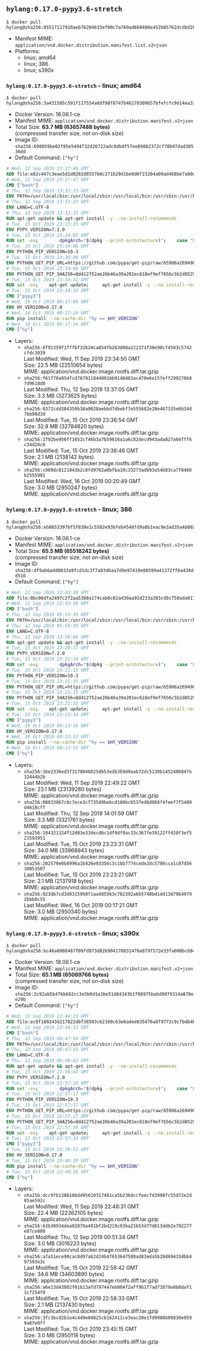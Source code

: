 ## `hylang:0.17.0-pypy3.6-stretch`

```console
$ docker pull hylang@sha256:85517117910aeb76204633ef00c7a769ad660488e452b85762dcdbd28e2f7f78
```

-	Manifest MIME: `application/vnd.docker.distribution.manifest.list.v2+json`
-	Platforms:
	-	linux; amd64
	-	linux; 386
	-	linux; s390x

### `hylang:0.17.0-pypy3.6-stretch` - linux; amd64

```console
$ docker pull hylang@sha256:3a431505c591f117554a8df98f8747b46170309657bfefcfc9d14ea33c4b83aa
```

-	Docker Version: 18.06.1-ce
-	Manifest MIME: `application/vnd.docker.distribution.manifest.v2+json`
-	Total Size: **63.7 MB (63657488 bytes)**  
	(compressed transfer size, not on-disk size)
-	Image ID: `sha256:698059be02f85e5494f32d26722adc8dbdf57ee89882372cf78b97dad38536dd`
-	Default Command: `["hy"]`

```dockerfile
# Wed, 11 Sep 2019 23:27:46 GMT
ADD file:e82c447c3eae5d1d0282d8557b0c271b29d1be0d0f23204a09ad468be7a80d8c in / 
# Wed, 11 Sep 2019 23:27:47 GMT
CMD ["bash"]
# Thu, 12 Sep 2019 13:32:23 GMT
ENV PATH=/usr/local/bin:/usr/local/sbin:/usr/local/bin:/usr/sbin:/usr/bin:/sbin:/bin
# Thu, 12 Sep 2019 13:32:23 GMT
ENV LANG=C.UTF-8
# Thu, 12 Sep 2019 13:32:33 GMT
RUN apt-get update && apt-get install -y --no-install-recommends 		ca-certificates 		libexpat1 		libffi6 		libgdbm3 		libsqlite3-0 	&& rm -rf /var/lib/apt/lists/*
# Tue, 15 Oct 2019 23:33:35 GMT
ENV PYPY_VERSION=7.2.0
# Tue, 15 Oct 2019 23:34:05 GMT
RUN set -ex; 		dpkgArch="$(dpkg --print-architecture)"; 	case "${dpkgArch##*-}" in 		amd64) pypyArch='linux64'; sha256='aa128e555ad0fe5c4c15104ae0903052bd232b6e3a73f5fe023d27b8fd0d6089' ;; 		arm64) pypyArch='aarch64'; sha256='f82dc9dc6c692417ee9727f23beae75364a5757ebdc657a2a1d0010ac3ad17ab' ;; 		i386) pypyArch='linux32'; sha256='45e99de197cb3e974cfc8d45e0076ad2066852e61e56b3eafd1237efafd2c43e' ;; 		ppc64el) pypyArch='ppc64le'; sha256='6aef73a3b68e9a6c062cadd83d3db16790960cf97401ca6f2aad2195e9b05c35' ;; 		s390x) pypyArch='s390x'; sha256='a11da8118064db102d159e9221319c428b298c4a87f26166fd6ae94be8d6ae0d' ;; 		*) echo >&2 "error: current architecture ($dpkgArch) does not have a corresponding PyPy $PYPY_VERSION binary release"; exit 1 ;; 	esac; 		savedAptMark="$(apt-mark showmanual)"; 	apt-get update; 	apt-get install -y --no-install-recommends 		bzip2 		wget 		libncurses5 	; 		wget -O pypy.tar.bz2 "https://bitbucket.org/pypy/pypy/downloads/pypy3.6-v${PYPY_VERSION}-${pypyArch}.tar.bz2" --progress=dot:giga; 	echo "$sha256 *pypy.tar.bz2" | sha256sum -c; 	tar -xjC /usr/local --strip-components=1 -f pypy.tar.bz2; 	find /usr/local/lib-python -depth -type d -a \( -name test -o -name tests \) -exec rm -rf '{}' +; 	rm pypy.tar.bz2; 		pypy3 --version; 		if [ -f /usr/local/lib_pypy/_ssl_build.py ]; then 		apt-get install -y --no-install-recommends gcc libc6-dev libssl-dev; 		cd /usr/local/lib_pypy; 		pypy3 _ssl_build.py; 	fi; 		apt-mark auto '.*' > /dev/null; 	[ -z "$savedAptMark" ] || apt-mark manual $savedAptMark > /dev/null; 	find /usr/local -type f -executable -exec ldd '{}' ';' 		| awk '/=>/ { print $(NF-1) }' 		| sort -u 		| xargs -r dpkg-query --search 		| cut -d: -f1 		| sort -u 		| xargs -r apt-mark manual 	; 	apt-get purge -y --auto-remove -o APT::AutoRemove::RecommendsImportant=false; 	rm -rf /var/lib/apt/lists/*; 	pypy3 --version; 	find /usr/local -depth 		\( 			\( -type d -a \( -name test -o -name tests \) \) 			-o 			\( -type f -a \( -name '*.pyc' -o -name '*.pyo' \) \) 		\) -exec rm -rf '{}' +
# Tue, 15 Oct 2019 23:34:06 GMT
ENV PYTHON_PIP_VERSION=19.3
# Tue, 15 Oct 2019 23:34:06 GMT
ENV PYTHON_GET_PIP_URL=https://github.com/pypa/get-pip/raw/65986a26949050d26e6ec98915da4aade8d8679d/get-pip.py
# Tue, 15 Oct 2019 23:34:06 GMT
ENV PYTHON_GET_PIP_SHA256=8d412752ae26b46a39a201ec618ef9ef7656c5b2d8529cdcbe60cd70dc94f40c
# Tue, 15 Oct 2019 23:34:31 GMT
RUN set -ex; 	apt-get update; 	apt-get install -y --no-install-recommends 		wget 	; 	rm -rf /var/lib/apt/lists/*; 		wget -O get-pip.py "$PYTHON_GET_PIP_URL"; 	echo "$PYTHON_GET_PIP_SHA256 *get-pip.py" | sha256sum --check --strict -; 		pypy3 get-pip.py 		--disable-pip-version-check 		--no-cache-dir 		"pip==$PYTHON_PIP_VERSION" 	; 	apt-get purge -y --auto-remove wget; 	pip --version; 		find /usr/local -depth 		\( 			\( -type d -a \( -name test -o -name tests \) \) 			-o 			\( -type f -a \( -name '*.pyc' -o -name '*.pyo' \) \) 		\) -exec rm -rf '{}' +; 	rm -f get-pip.py
# Tue, 15 Oct 2019 23:34:32 GMT
CMD ["pypy3"]
# Wed, 16 Oct 2019 00:17:09 GMT
ENV HY_VERSION=0.17.0
# Wed, 16 Oct 2019 00:17:24 GMT
RUN pip install --no-cache-dir "hy == $HY_VERSION"
# Wed, 16 Oct 2019 00:17:24 GMT
CMD ["hy"]
```

-	Layers:
	-	`sha256:8f91359f1fffbf32b24ca854fb263d88a222371f38e90cf4583c5742cfdc3039`  
		Last Modified: Wed, 11 Sep 2019 23:34:50 GMT  
		Size: 22.5 MB (22510654 bytes)  
		MIME: application/vnd.docker.image.rootfs.diff.tar.gzip
	-	`sha256:f61f70a954fcd7679118440916b9140483ac470e6e15feff299278b87d9618d8`  
		Last Modified: Thu, 12 Sep 2019 13:37:05 GMT  
		Size: 3.3 MB (3273625 bytes)  
		MIME: application/vnd.docker.image.rootfs.diff.tar.gzip
	-	`sha256:0372cdd384359b38a0028aebbd7dbebf7e555682e20e467335e6b34d7bb98d3d`  
		Last Modified: Tue, 15 Oct 2019 23:36:54 GMT  
		Size: 32.8 MB (32784820 bytes)  
		MIME: application/vnd.docker.image.rootfs.diff.tar.gzip
	-	`sha256:2792be956ff1652cf46b3a7b59816a1a6c82decd943ada027a04fff6c34d28c6`  
		Last Modified: Tue, 15 Oct 2019 23:36:46 GMT  
		Size: 2.1 MB (2138142 bytes)  
		MIME: application/vnd.docker.image.rootfs.diff.tar.gzip
	-	`sha256:c989dc8121843b2c8fd9762a0bfba10c33273adb93a54b83ca7f8466b2555901`  
		Last Modified: Wed, 16 Oct 2019 00:20:49 GMT  
		Size: 3.0 MB (2950247 bytes)  
		MIME: application/vnd.docker.image.rootfs.diff.tar.gzip

### `hylang:0.17.0-pypy3.6-stretch` - linux; 386

```console
$ docker pull hylang@sha256:eb0653397bf5f830e1c5502e93bfeb4548fd9a0b1eac9e3ad35a4b0029506f4c
```

-	Docker Version: 18.06.1-ce
-	Manifest MIME: `application/vnd.docker.distribution.manifest.v2+json`
-	Total Size: **65.5 MB (65518242 bytes)**  
	(compressed transfer size, not on-disk size)
-	Image ID: `sha256:df9ab6add0033a9fcd1dc3f7a83d6aa7d9e97419e08599a41372ff6a434dd516`
-	Default Command: `["hy"]`

```dockerfile
# Wed, 11 Sep 2019 22:43:38 GMT
ADD file:8bc08dfa2497c2f2aa5368a174cab8c82ad30aa91d233a203cd0c750ada01781 in / 
# Wed, 11 Sep 2019 22:43:38 GMT
CMD ["bash"]
# Thu, 12 Sep 2019 05:55:39 GMT
ENV PATH=/usr/local/bin:/usr/local/sbin:/usr/local/bin:/usr/sbin:/usr/bin:/sbin:/bin
# Thu, 12 Sep 2019 05:55:39 GMT
ENV LANG=C.UTF-8
# Thu, 12 Sep 2019 13:58:06 GMT
RUN apt-get update && apt-get install -y --no-install-recommends 		ca-certificates 		libexpat1 		libffi6 		libgdbm3 		libsqlite3-0 	&& rm -rf /var/lib/apt/lists/*
# Tue, 15 Oct 2019 23:20:37 GMT
ENV PYPY_VERSION=7.2.0
# Tue, 15 Oct 2019 23:21:14 GMT
RUN set -ex; 		dpkgArch="$(dpkg --print-architecture)"; 	case "${dpkgArch##*-}" in 		amd64) pypyArch='linux64'; sha256='aa128e555ad0fe5c4c15104ae0903052bd232b6e3a73f5fe023d27b8fd0d6089' ;; 		arm64) pypyArch='aarch64'; sha256='f82dc9dc6c692417ee9727f23beae75364a5757ebdc657a2a1d0010ac3ad17ab' ;; 		i386) pypyArch='linux32'; sha256='45e99de197cb3e974cfc8d45e0076ad2066852e61e56b3eafd1237efafd2c43e' ;; 		ppc64el) pypyArch='ppc64le'; sha256='6aef73a3b68e9a6c062cadd83d3db16790960cf97401ca6f2aad2195e9b05c35' ;; 		s390x) pypyArch='s390x'; sha256='a11da8118064db102d159e9221319c428b298c4a87f26166fd6ae94be8d6ae0d' ;; 		*) echo >&2 "error: current architecture ($dpkgArch) does not have a corresponding PyPy $PYPY_VERSION binary release"; exit 1 ;; 	esac; 		savedAptMark="$(apt-mark showmanual)"; 	apt-get update; 	apt-get install -y --no-install-recommends 		bzip2 		wget 		libncurses5 	; 		wget -O pypy.tar.bz2 "https://bitbucket.org/pypy/pypy/downloads/pypy3.6-v${PYPY_VERSION}-${pypyArch}.tar.bz2" --progress=dot:giga; 	echo "$sha256 *pypy.tar.bz2" | sha256sum -c; 	tar -xjC /usr/local --strip-components=1 -f pypy.tar.bz2; 	find /usr/local/lib-python -depth -type d -a \( -name test -o -name tests \) -exec rm -rf '{}' +; 	rm pypy.tar.bz2; 		pypy3 --version; 		if [ -f /usr/local/lib_pypy/_ssl_build.py ]; then 		apt-get install -y --no-install-recommends gcc libc6-dev libssl-dev; 		cd /usr/local/lib_pypy; 		pypy3 _ssl_build.py; 	fi; 		apt-mark auto '.*' > /dev/null; 	[ -z "$savedAptMark" ] || apt-mark manual $savedAptMark > /dev/null; 	find /usr/local -type f -executable -exec ldd '{}' ';' 		| awk '/=>/ { print $(NF-1) }' 		| sort -u 		| xargs -r dpkg-query --search 		| cut -d: -f1 		| sort -u 		| xargs -r apt-mark manual 	; 	apt-get purge -y --auto-remove -o APT::AutoRemove::RecommendsImportant=false; 	rm -rf /var/lib/apt/lists/*; 	pypy3 --version; 	find /usr/local -depth 		\( 			\( -type d -a \( -name test -o -name tests \) \) 			-o 			\( -type f -a \( -name '*.pyc' -o -name '*.pyo' \) \) 		\) -exec rm -rf '{}' +
# Tue, 15 Oct 2019 23:21:15 GMT
ENV PYTHON_PIP_VERSION=19.3
# Tue, 15 Oct 2019 23:21:15 GMT
ENV PYTHON_GET_PIP_URL=https://github.com/pypa/get-pip/raw/65986a26949050d26e6ec98915da4aade8d8679d/get-pip.py
# Tue, 15 Oct 2019 23:21:15 GMT
ENV PYTHON_GET_PIP_SHA256=8d412752ae26b46a39a201ec618ef9ef7656c5b2d8529cdcbe60cd70dc94f40c
# Tue, 15 Oct 2019 23:21:33 GMT
RUN set -ex; 	apt-get update; 	apt-get install -y --no-install-recommends 		wget 	; 	rm -rf /var/lib/apt/lists/*; 		wget -O get-pip.py "$PYTHON_GET_PIP_URL"; 	echo "$PYTHON_GET_PIP_SHA256 *get-pip.py" | sha256sum --check --strict -; 		pypy3 get-pip.py 		--disable-pip-version-check 		--no-cache-dir 		"pip==$PYTHON_PIP_VERSION" 	; 	apt-get purge -y --auto-remove wget; 	pip --version; 		find /usr/local -depth 		\( 			\( -type d -a \( -name test -o -name tests \) \) 			-o 			\( -type f -a \( -name '*.pyc' -o -name '*.pyo' \) \) 		\) -exec rm -rf '{}' +; 	rm -f get-pip.py
# Tue, 15 Oct 2019 23:21:34 GMT
CMD ["pypy3"]
# Wed, 16 Oct 2019 00:13:36 GMT
ENV HY_VERSION=0.17.0
# Wed, 16 Oct 2019 00:13:53 GMT
RUN pip install --no-cache-dir "hy == $HY_VERSION"
# Wed, 16 Oct 2019 00:13:53 GMT
CMD ["hy"]
```

-	Layers:
	-	`sha256:16e2336ed3f3170046025d653edb3b949aab72dc5130b1452406847e32444b2b`  
		Last Modified: Wed, 11 Sep 2019 22:49:22 GMT  
		Size: 23.1 MB (23139280 bytes)  
		MIME: application/vnd.docker.image.rootfs.diff.tar.gzip
	-	`sha256:08833067c6c7ece3cf735d9bebcd100bcb537ed6d868f4feef7f5409d4618cff`  
		Last Modified: Thu, 12 Sep 2019 14:01:59 GMT  
		Size: 3.3 MB (3321761 bytes)  
		MIME: application/vnd.docker.image.rootfs.diff.tar.gzip
	-	`sha256:194321324f12d83e33decd6c1df9df8ac33c367fe39122ffd20f3ef521593951`  
		Last Modified: Tue, 15 Oct 2019 23:23:31 GMT  
		Size: 34.0 MB (33968943 bytes)  
		MIME: application/vnd.docker.image.rootfs.diff.tar.gzip
	-	`sha256:202570e0b8996a1b426e93356c3c1bb7774cede2dc5786cca1c07d5630053507`  
		Last Modified: Tue, 15 Oct 2019 23:23:21 GMT  
		Size: 2.1 MB (2137918 bytes)  
		MIME: application/vnd.docker.image.rootfs.diff.tar.gzip
	-	`sha256:023db7cd3d9315950f1aa485563c782392a6b5740bd1d413d79649792bbb0c55`  
		Last Modified: Wed, 16 Oct 2019 00:17:21 GMT  
		Size: 3.0 MB (2950340 bytes)  
		MIME: application/vnd.docker.image.rootfs.diff.tar.gzip

### `hylang:0.17.0-pypy3.6-stretch` - linux; s390x

```console
$ docker pull hylang@sha256:bc46a0008487f09fd973d82b904178831476e879f572e33fa608bc68451ab9a1
```

-	Docker Version: 18.06.1-ce
-	Manifest MIME: `application/vnd.docker.distribution.manifest.v2+json`
-	Total Size: **65.1 MB (65069766 bytes)**  
	(compressed transfer size, not on-disk size)
-	Image ID: `sha256:2c92ab5b476b682cc3e5b0d1e1be51d84343b1f98975babd9979314a870ee29b`
-	Default Command: `["hy"]`

```dockerfile
# Wed, 11 Sep 2019 22:44:13 GMT
ADD file:ec0f180243d217822dbf38503c62160c63e6adee835d76a8f9772c9cfbdb4b09 in / 
# Wed, 11 Sep 2019 22:44:13 GMT
CMD ["bash"]
# Thu, 12 Sep 2019 00:47:54 GMT
ENV PATH=/usr/local/bin:/usr/local/sbin:/usr/local/bin:/usr/sbin:/usr/bin:/sbin:/bin
# Thu, 12 Sep 2019 00:47:55 GMT
ENV LANG=C.UTF-8
# Thu, 12 Sep 2019 00:48:02 GMT
RUN apt-get update && apt-get install -y --no-install-recommends 		ca-certificates 		libexpat1 		libffi6 		libgdbm3 		libsqlite3-0 	&& rm -rf /var/lib/apt/lists/*
# Tue, 15 Oct 2019 22:56:43 GMT
ENV PYPY_VERSION=7.2.0
# Tue, 15 Oct 2019 22:57:16 GMT
RUN set -ex; 		dpkgArch="$(dpkg --print-architecture)"; 	case "${dpkgArch##*-}" in 		amd64) pypyArch='linux64'; sha256='aa128e555ad0fe5c4c15104ae0903052bd232b6e3a73f5fe023d27b8fd0d6089' ;; 		arm64) pypyArch='aarch64'; sha256='f82dc9dc6c692417ee9727f23beae75364a5757ebdc657a2a1d0010ac3ad17ab' ;; 		i386) pypyArch='linux32'; sha256='45e99de197cb3e974cfc8d45e0076ad2066852e61e56b3eafd1237efafd2c43e' ;; 		ppc64el) pypyArch='ppc64le'; sha256='6aef73a3b68e9a6c062cadd83d3db16790960cf97401ca6f2aad2195e9b05c35' ;; 		s390x) pypyArch='s390x'; sha256='a11da8118064db102d159e9221319c428b298c4a87f26166fd6ae94be8d6ae0d' ;; 		*) echo >&2 "error: current architecture ($dpkgArch) does not have a corresponding PyPy $PYPY_VERSION binary release"; exit 1 ;; 	esac; 		savedAptMark="$(apt-mark showmanual)"; 	apt-get update; 	apt-get install -y --no-install-recommends 		bzip2 		wget 		libncurses5 	; 		wget -O pypy.tar.bz2 "https://bitbucket.org/pypy/pypy/downloads/pypy3.6-v${PYPY_VERSION}-${pypyArch}.tar.bz2" --progress=dot:giga; 	echo "$sha256 *pypy.tar.bz2" | sha256sum -c; 	tar -xjC /usr/local --strip-components=1 -f pypy.tar.bz2; 	find /usr/local/lib-python -depth -type d -a \( -name test -o -name tests \) -exec rm -rf '{}' +; 	rm pypy.tar.bz2; 		pypy3 --version; 		if [ -f /usr/local/lib_pypy/_ssl_build.py ]; then 		apt-get install -y --no-install-recommends gcc libc6-dev libssl-dev; 		cd /usr/local/lib_pypy; 		pypy3 _ssl_build.py; 	fi; 		apt-mark auto '.*' > /dev/null; 	[ -z "$savedAptMark" ] || apt-mark manual $savedAptMark > /dev/null; 	find /usr/local -type f -executable -exec ldd '{}' ';' 		| awk '/=>/ { print $(NF-1) }' 		| sort -u 		| xargs -r dpkg-query --search 		| cut -d: -f1 		| sort -u 		| xargs -r apt-mark manual 	; 	apt-get purge -y --auto-remove -o APT::AutoRemove::RecommendsImportant=false; 	rm -rf /var/lib/apt/lists/*; 	pypy3 --version; 	find /usr/local -depth 		\( 			\( -type d -a \( -name test -o -name tests \) \) 			-o 			\( -type f -a \( -name '*.pyc' -o -name '*.pyo' \) \) 		\) -exec rm -rf '{}' +
# Tue, 15 Oct 2019 22:57:17 GMT
ENV PYTHON_PIP_VERSION=19.3
# Tue, 15 Oct 2019 22:57:17 GMT
ENV PYTHON_GET_PIP_URL=https://github.com/pypa/get-pip/raw/65986a26949050d26e6ec98915da4aade8d8679d/get-pip.py
# Tue, 15 Oct 2019 22:57:17 GMT
ENV PYTHON_GET_PIP_SHA256=8d412752ae26b46a39a201ec618ef9ef7656c5b2d8529cdcbe60cd70dc94f40c
# Tue, 15 Oct 2019 22:57:34 GMT
RUN set -ex; 	apt-get update; 	apt-get install -y --no-install-recommends 		wget 	; 	rm -rf /var/lib/apt/lists/*; 		wget -O get-pip.py "$PYTHON_GET_PIP_URL"; 	echo "$PYTHON_GET_PIP_SHA256 *get-pip.py" | sha256sum --check --strict -; 		pypy3 get-pip.py 		--disable-pip-version-check 		--no-cache-dir 		"pip==$PYTHON_PIP_VERSION" 	; 	apt-get purge -y --auto-remove wget; 	pip --version; 		find /usr/local -depth 		\( 			\( -type d -a \( -name test -o -name tests \) \) 			-o 			\( -type f -a \( -name '*.pyc' -o -name '*.pyo' \) \) 		\) -exec rm -rf '{}' +; 	rm -f get-pip.py
# Tue, 15 Oct 2019 22:57:34 GMT
CMD ["pypy3"]
# Tue, 15 Oct 2019 23:39:51 GMT
ENV HY_VERSION=0.17.0
# Tue, 15 Oct 2019 23:40:10 GMT
RUN pip install --no-cache-dir "hy == $HY_VERSION"
# Tue, 15 Oct 2019 23:40:10 GMT
CMD ["hy"]
```

-	Layers:
	-	`sha256:dcc9fb138818bd495610317481ca5b236dccfeecf43998fc55d72e2d85ae592c`  
		Last Modified: Wed, 11 Sep 2019 22:48:31 GMT  
		Size: 22.4 MB (22362105 bytes)  
		MIME: application/vnd.docker.image.rootfs.diff.tar.gzip
	-	`sha256:63b30934dea02879a491bf2bd219c93ba21b53d77d013ddb2e792277e87ce808`  
		Last Modified: Thu, 12 Sep 2019 00:51:34 GMT  
		Size: 3.0 MB (3016223 bytes)  
		MIME: application/vnd.docker.image.rootfs.diff.tar.gzip
	-	`sha256:a7a51ece90cac8d97ab2d24b4f653647580ad83eda5b28d69433dbb497593e3c`  
		Last Modified: Tue, 15 Oct 2019 22:58:42 GMT  
		Size: 34.6 MB (34603890 bytes)  
		MIME: application/vnd.docker.image.rootfs.diff.tar.gzip
	-	`sha256:a6e13d43002f01b13afd797447eb004f2aff9b1f7ad71079a0b8daf11cf254f0`  
		Last Modified: Tue, 15 Oct 2019 22:58:33 GMT  
		Size: 2.1 MB (2137430 bytes)  
		MIME: application/vnd.docker.image.rootfs.diff.tar.gzip
	-	`sha256:3fc3bcd2b1e4c449e04825cb162411ce3eac20e1fd9908b09830e9599a67e8ff`  
		Last Modified: Tue, 15 Oct 2019 23:45:15 GMT  
		Size: 3.0 MB (2950118 bytes)  
		MIME: application/vnd.docker.image.rootfs.diff.tar.gzip
